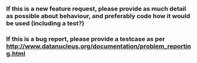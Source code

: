 ### If this is a new feature request, please provide as much detail as possible about behaviour, and preferably code how it would be used (including a test?)
### If this is a bug report, please provide a testcase as per http://www.datanucleus.org/documentation/problem_reporting.html
